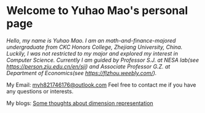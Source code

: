 # Welcome to Yuhao Mao's personal page

*Hello, my name is Yuhao Mao. I am an math-and-finance-majored undergraduate from CKC Honors College, Zhejiang University, China. Luckily, I was not restricted to my major and explored my interest in Computer Science. Currently I am guided by Professor S.J. at NESA lab(see <https://person.zju.edu.cn/en/sji>) and Associate Professor G.Z. at Department of Economics(see <https://flzhou.weebly.com/>).*

My Email: myh821746176@outlook.com
Feel free to contact me if you have any questions or interests.

My blogs:
[Some thoughts about dimension representation](./_posts/Some_thoughts_about_dimension_representation.md)

